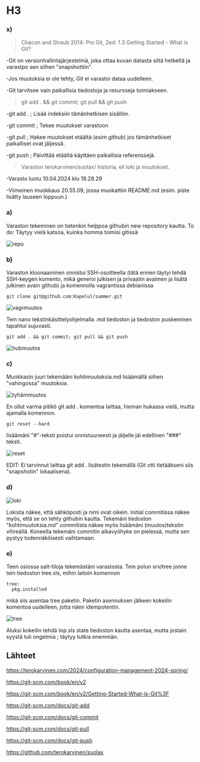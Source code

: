 # H3

### x)
>Chacon and Straub 2014: Pro Git, 2ed: 1.3 Getting Started - What is Git?

-Git on versionhallintajärjestelmä, joka ottaa kuvan datasta siltä hetkeltä ja varastpo sen siihen "snapshottiin".

-Jos muutoksia ei ole tehty, Git ei varastoi dataa uudelleen.

-Git tarvitsee vain paikallisia tiedostoja ja resursseja toimiakseen. 

>git add . && git commit; git pull && git push

-git add . ; Lisää indeksiin tämänhetkisen sisällön.

-git commit ; Tekee muutokset varastoon

-git pull ; Hakee muutokset etäältä (esim github) jos tämänhetkiset paikalliset ovat jäljessä.

-git push ; Päivittää etäältä käyttäen paikallisia referenssejä.

>Varaston terokarvinen/suolax/ historia, eli loki ja muutokset.

-Varasto luotu 10.04.2024 klo 19.28.29

-Viimeinen muokkaus 20.55.09, jossa muokattiin README.md (esim. piste lisätty lauseen loppuun.)

### a)
Varaston tekeminen on tietenkin helppoa githubin new repository kautta. To do: Täytyy vielä katsoa, kuinka homma toimisi gitissä

![repo](https://github.com/Kapelul/palvelin-course/assets/165004665/dbc09711-4cd1-47f6-9df0-f16d04cf765e)

### b)
Varaston kloonaaminen onnistui SSH-osoitteella (tätä ennen täytyi tehdä SSH-keygen komento, mikä generoi julkisen ja privaatin avaimen ja lisätä julkinen avain github) ja komennolla vagrantissa debianissa
```
git clone git@github.com:Kapelul/summer.git
```
![vagrmuutos](https://github.com/Kapelul/palvelin-course/assets/165004665/b5257c21-ba26-4d93-8ffb-c2bcfe6336b9)


Tein nano tekstinkäsittelyohjelmalla .md tiedoston ja tiedoston puskeminen tapahtui sujuvasti.
```
git add . && git commit; git pull && git push
```
![hubmuutos](https://github.com/Kapelul/palvelin-course/assets/165004665/340fbfee-abd7-4ede-ab5a-8866187e1a84)

### c)

Muokkasin juuri tekemääni kohtimuutoksia.md lisäämällä siihen "vahingossa" muutoksia. 

![tyhämmuutos](https://github.com/Kapelul/palvelin-course/assets/165004665/44541f0b-b85b-4fac-abe5-00fcd8ce8221)

En ollut varma pitikö git add . komentoa laittaa, hieman hukassa vielä, mutta ajamalla komennon. 
```
git reset --hard
```
lisäämäni "#"-teksti poistui onnistuuneesti ja jäljelle jäi edellinen "###" teksti.

![reset](https://github.com/Kapelul/palvelin-course/assets/165004665/ba106c88-5a7e-4b95-a42d-537837f6f6df)

EDIT: Ei tarvinnut laittaa git add . lisätestin tekemällä (Git otti tietääkseni siis "snapshotin" lokaalisena).

### d)
![loki](https://github.com/Kapelul/palvelin-course/assets/165004665/7d440f20-ef3b-4db5-84e9-50e655c34456)

Lokista näkee, että sähköposti ja nimi ovat oikein. Initial commitissa näkee myös, että se on tehty githubin kautta. Tekemäni tiedoston "kohtimuutoksia.md" commitista näkee myös lisäämäni (muutos)tekstin vihreällä.
Koneella tekemäni commitin aikavyöhyke on pielessä, mutta sen pystyy todennäköisesti vaihtamaan. 

### e)
Teen osiossa salt-tiloja tekemästäni varastosta. Tein polun srv/tree jonne tein tiedoston tree.sls, mihin laitoin komennon
```
tree:
  pkg.installed
```
mikä siis asentaa tree paketin. Paketin asennuksen jälkeen kokeilin komentoa uudelleen, jotta näen idempotentin.

![tree](https://github.com/Kapelul/palvelin-course/assets/165004665/6af8d49c-9a83-45fc-8142-8e29379fffa2)

Aluksi kokeilin tehdä top.sls state tiedoston kautta asentaa, mutta jostain syystä tuli ongelmia ; täytyy tutkia enemmän. 



## Lähteet

https://terokarvinen.com/2024/configuration-management-2024-spring/

https://git-scm.com/book/en/v2

https://git-scm.com/book/en/v2/Getting-Started-What-is-Git%3F

https://git-scm.com/docs/git-add

https://git-scm.com/docs/git-commit

https://git-scm.com/docs/git-pull

https://git-scm.com/docs/git-push

https://github.com/terokarvinen/suolax



  
